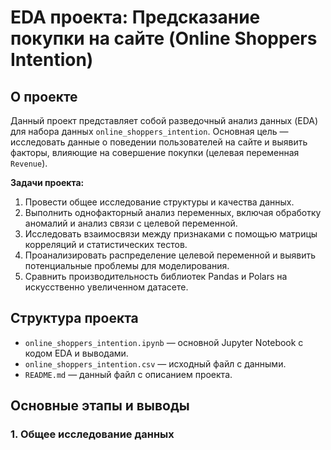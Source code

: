 # EDA проекта: Предсказание покупки на сайте (Online Shoppers Intention)

## О проекте

Данный проект представляет собой разведочный анализ данных (EDA) для набора данных `online_shoppers_intention`. Основная цель — исследовать данные о поведении пользователей на сайте и выявить факторы, влияющие на совершение покупки (целевая переменная `Revenue`).

**Задачи проекта:**
1.  Провести общее исследование структуры и качества данных.
2.  Выполнить однофакторный анализ переменных, включая обработку аномалий и анализ связи с целевой переменной.
3.  Исследовать взаимосвязи между признаками с помощью матрицы корреляций и статистических тестов.
4.  Проанализировать распределение целевой переменной и выявить потенциальные проблемы для моделирования.
5.  Сравнить производительность библиотек Pandas и Polars на искусственно увеличенном датасете.

## Структура проекта

*   `online_shoppers_intention.ipynb` — основной Jupyter Notebook с кодом EDA и выводами.
*   `online_shoppers_intention.csv` — исходный файл с данными.
*   `README.md` — данный файл с описанием проекта.

## Основные этапы и выводы

### 1. Общее исследование данных



